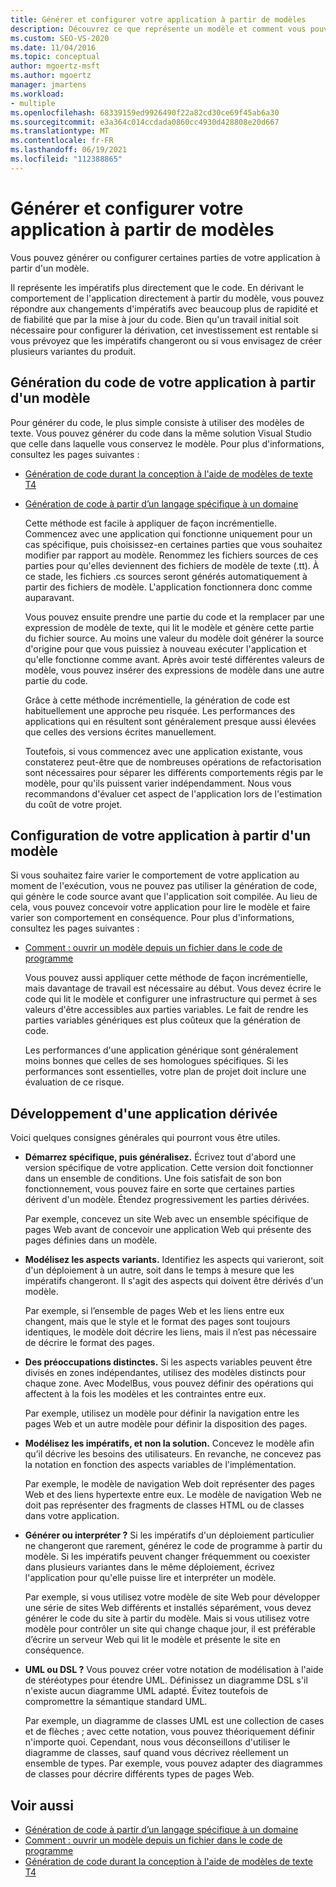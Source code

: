 ```yaml
---
title: Générer et configurer votre application à partir de modèles
description: Découvrez ce que représente un modèle et comment vous pouvez générer ou configurer des parties de votre application à partir d’un modèle.
ms.custom: SEO-VS-2020
ms.date: 11/04/2016
ms.topic: conceptual
author: mgoertz-msft
ms.author: mgoertz
manager: jmartens
ms.workload:
- multiple
ms.openlocfilehash: 68339159ed9926490f22a82cd30ce69f45ab6a30
ms.sourcegitcommit: e3a364c014ccdada0860cc4930d428808e20d667
ms.translationtype: MT
ms.contentlocale: fr-FR
ms.lasthandoff: 06/19/2021
ms.locfileid: "112388865"
---
```

# <a name="generate-and-configure-your-app-from-models"></a>Générer et configurer votre application à partir de modèles
Vous pouvez générer ou configurer certaines parties de votre application à partir d'un modèle.

 Il représente les impératifs plus directement que le code. En dérivant le comportement de l'application directement à partir du modèle, vous pouvez répondre aux changements d'impératifs avec beaucoup plus de rapidité et de fiabilité que par la mise à jour du code. Bien qu'un travail initial soit nécessaire pour configurer la dérivation, cet investissement est rentable si vous prévoyez que les impératifs changeront ou si vous envisagez de créer plusieurs variantes du produit.

## <a name="generating-the-code-of-your-application-from-a-model"></a>Génération du code de votre application à partir d'un modèle
 Pour générer du code, le plus simple consiste à utiliser des modèles de texte. Vous pouvez générer du code dans la même solution Visual Studio que celle dans laquelle vous conservez le modèle. Pour plus d'informations, consultez les pages suivantes :

- [Génération de code durant la conception à l'aide de modèles de texte T4](../modeling/design-time-code-generation-by-using-t4-text-templates.md)

- [Génération de code à partir d’un langage spécifique à un domaine](../modeling/generating-code-from-a-domain-specific-language.md)

  Cette méthode est facile à appliquer de façon incrémentielle. Commencez avec une application qui fonctionne uniquement pour un cas spécifique, puis choisissez-en certaines parties que vous souhaitez modifier par rapport au modèle. Renommez les fichiers sources de ces parties pour qu'elles deviennent des fichiers de modèle de texte (.tt). À ce stade, les fichiers .cs sources seront générés automatiquement à partir des fichiers de modèle. L'application fonctionnera donc comme auparavant.

  Vous pouvez ensuite prendre une partie du code et la remplacer par une expression de modèle de texte, qui lit le modèle et génère cette partie du fichier source. Au moins une valeur du modèle doit générer la source d'origine pour que vous puissiez à nouveau exécuter l'application et qu'elle fonctionne comme avant. Après avoir testé différentes valeurs de modèle, vous pouvez insérer des expressions de modèle dans une autre partie du code.

  Grâce à cette méthode incrémentielle, la génération de code est habituellement une approche peu risquée. Les performances des applications qui en résultent sont généralement presque aussi élevées que celles des versions écrites manuellement.

  Toutefois, si vous commencez avec une application existante, vous constaterez peut-être que de nombreuses opérations de refactorisation sont nécessaires pour séparer les différents comportements régis par le modèle, pour qu'ils puissent varier indépendamment. Nous vous recommandons d'évaluer cet aspect de l'application lors de l'estimation du coût de votre projet.

## <a name="configuring-your-application-from-a-model"></a>Configuration de votre application à partir d'un modèle
 Si vous souhaitez faire varier le comportement de votre application au moment de l'exécution, vous ne pouvez pas utiliser la génération de code, qui génère le code source avant que l'application soit compilée. Au lieu de cela, vous pouvez concevoir votre application pour lire le modèle et faire varier son comportement en conséquence. Pour plus d'informations, consultez les pages suivantes :

- [Comment : ouvrir un modèle depuis un fichier dans le code de programme](../modeling/how-to-open-a-model-from-file-in-program-code.md)

  Vous pouvez aussi appliquer cette méthode de façon incrémentielle, mais davantage de travail est nécessaire au début. Vous devez écrire le code qui lit le modèle et configurer une infrastructure qui permet à ses valeurs d'être accessibles aux parties variables. Le fait de rendre les parties variables génériques est plus coûteux que la génération de code.

  Les performances d'une application générique sont généralement moins bonnes que celles de ses homologues spécifiques. Si les performances sont essentielles, votre plan de projet doit inclure une évaluation de ce risque.

## <a name="developing-a-derived-application"></a>Développement d'une application dérivée
 Voici quelques consignes générales qui pourront vous être utiles.

- **Démarrez spécifique, puis généralisez.** Écrivez tout d'abord une version spécifique de votre application. Cette version doit fonctionner dans un ensemble de conditions. Une fois satisfait de son bon fonctionnement, vous pouvez faire en sorte que certaines parties dérivent d'un modèle. Étendez progressivement les parties dérivées.

     Par exemple, concevez un site Web avec un ensemble spécifique de pages Web avant de concevoir une application Web qui présente des pages définies dans un modèle.

- **Modélisez les aspects variants.** Identifiez les aspects qui varieront, soit d'un déploiement à un autre, soit dans le temps à mesure que les impératifs changeront. Il s'agit des aspects qui doivent être dérivés d'un modèle.

     Par exemple, si l’ensemble de pages Web et les liens entre eux changent, mais que le style et le format des pages sont toujours identiques, le modèle doit décrire les liens, mais il n’est pas nécessaire de décrire le format des pages.

- **Des préoccupations distinctes.** Si les aspects variables peuvent être divisés en zones indépendantes, utilisez des modèles distincts pour chaque zone. Avec ModelBus, vous pouvez définir des opérations qui affectent à la fois les modèles et les contraintes entre eux.

     Par exemple, utilisez un modèle pour définir la navigation entre les pages Web et un autre modèle pour définir la disposition des pages.

- **Modélisez les impératifs, et non la solution.** Concevez le modèle afin qu’il décrive les besoins des utilisateurs. En revanche, ne concevez pas la notation en fonction des aspects variables de l'implémentation.

     Par exemple, le modèle de navigation Web doit représenter des pages Web et des liens hypertexte entre eux. Le modèle de navigation Web ne doit pas représenter des fragments de classes HTML ou de classes dans votre application.

- **Générer ou interpréter ?** Si les impératifs d'un déploiement particulier ne changeront que rarement, générez le code de programme à partir du modèle. Si les impératifs peuvent changer fréquemment ou coexister dans plusieurs variantes dans le même déploiement, écrivez l'application pour qu'elle puisse lire et interpréter un modèle.

     Par exemple, si vous utilisez votre modèle de site Web pour développer une série de sites Web différents et installés séparément, vous devez générer le code du site à partir du modèle. Mais si vous utilisez votre modèle pour contrôler un site qui change chaque jour, il est préférable d’écrire un serveur Web qui lit le modèle et présente le site en conséquence.

- **UML ou DSL ?** Vous pouvez créer votre notation de modélisation à l'aide de stéréotypes pour étendre UML. Définissez un diagramme DSL s'il n'existe aucun diagramme UML adapté. Évitez toutefois de compromettre la sémantique standard UML.

     Par exemple, un diagramme de classes UML est une collection de cases et de flèches ; avec cette notation, vous pouvez théoriquement définir n'importe quoi. Cependant, nous vous déconseillons d'utiliser le diagramme de classes, sauf quand vous décrivez réellement un ensemble de types. Par exemple, vous pouvez adapter des diagrammes de classes pour décrire différents types de pages Web.

## <a name="see-also"></a>Voir aussi

- [Génération de code à partir d’un langage spécifique à un domaine](../modeling/generating-code-from-a-domain-specific-language.md)
- [Comment : ouvrir un modèle depuis un fichier dans le code de programme](../modeling/how-to-open-a-model-from-file-in-program-code.md)
- [Génération de code durant la conception à l'aide de modèles de texte T4](../modeling/design-time-code-generation-by-using-t4-text-templates.md)
